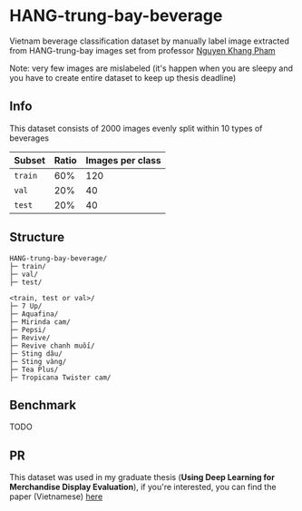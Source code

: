# HANG-trung-bay-beverage

Vietnam beverage classification dataset by manually label image extracted from HANG-trung-bay images set from professor [Nguyen Khang Pham](http://www.cit.ctu.edu.vn/~pnkhang/cv-vi.html)

Note: very few images are mislabeled (it's happen when you are sleepy and you have to create entire dataset to keep up thesis deadline)

## Info

This dataset consists of 2000 images evenly split within 10 types of beverages

| Subset | Ratio | Images per class |
| --- | --- | --- |
| `train` | 60% | 120 |
| `val` | 20% | 40 |
| `test` | 20% | 40 |

## Structure

```
HANG-trung-bay-beverage/
├─ train/
├─ val/
├─ test/
```

```
<train, test or val>/
├─ 7 Up/
├─ Aquafina/
├─ Mirinda cam/
├─ Pepsi/
├─ Revive/
├─ Revive chanh muối/
├─ Sting dâu/
├─ Sting vàng/
├─ Tea Plus/
├─ Tropicana Twister cam/

```

## Benchmark

TODO

## PR

This dataset was used in my graduate thesis (**Using Deep Learning for Merchandise Display Evaluation**), if you're interested, you can find the paper (Vietnamese) [here](https://1drv.ms/b/s!AnAKocoSOJ0VjokxO1xWAE_WDbCUcg?e=YFCpGd)